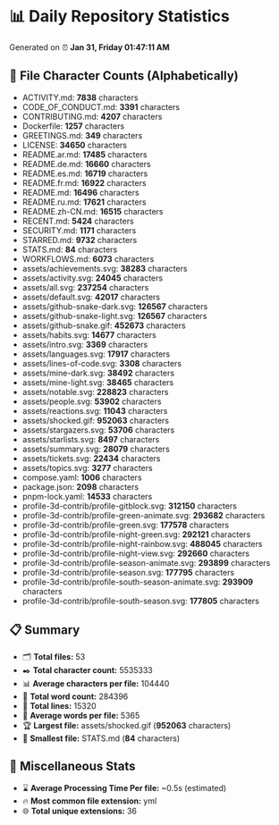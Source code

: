 # 📊 Daily Repository Statistics
Generated on ⏰ **Jan 31, Friday 01:47:11 AM**

## 📂 File Character Counts (Alphabetically)
- ACTIVITY.md: **7838** characters
- CODE_OF_CONDUCT.md: **3391** characters
- CONTRIBUTING.md: **4207** characters
- Dockerfile: **1257** characters
- GREETINGS.md: **349** characters
- LICENSE: **34650** characters
- README.ar.md: **17485** characters
- README.de.md: **16660** characters
- README.es.md: **16719** characters
- README.fr.md: **16922** characters
- README.md: **16496** characters
- README.ru.md: **17621** characters
- README.zh-CN.md: **16515** characters
- RECENT.md: **5424** characters
- SECURITY.md: **1171** characters
- STARRED.md: **9732** characters
- STATS.md: **84** characters
- WORKFLOWS.md: **6073** characters
- assets/achievements.svg: **38283** characters
- assets/activity.svg: **24045** characters
- assets/all.svg: **237254** characters
- assets/default.svg: **42017** characters
- assets/github-snake-dark.svg: **126567** characters
- assets/github-snake-light.svg: **126567** characters
- assets/github-snake.gif: **452673** characters
- assets/habits.svg: **14677** characters
- assets/intro.svg: **3369** characters
- assets/languages.svg: **17917** characters
- assets/lines-of-code.svg: **3308** characters
- assets/mine-dark.svg: **38492** characters
- assets/mine-light.svg: **38465** characters
- assets/notable.svg: **228823** characters
- assets/people.svg: **53902** characters
- assets/reactions.svg: **11043** characters
- assets/shocked.gif: **952063** characters
- assets/stargazers.svg: **53706** characters
- assets/starlists.svg: **8497** characters
- assets/summary.svg: **28079** characters
- assets/tickets.svg: **22434** characters
- assets/topics.svg: **3277** characters
- compose.yaml: **1006** characters
- package.json: **2098** characters
- pnpm-lock.yaml: **14533** characters
- profile-3d-contrib/profile-gitblock.svg: **312150** characters
- profile-3d-contrib/profile-green-animate.svg: **293682** characters
- profile-3d-contrib/profile-green.svg: **177578** characters
- profile-3d-contrib/profile-night-green.svg: **292121** characters
- profile-3d-contrib/profile-night-rainbow.svg: **488045** characters
- profile-3d-contrib/profile-night-view.svg: **292660** characters
- profile-3d-contrib/profile-season-animate.svg: **293899** characters
- profile-3d-contrib/profile-season.svg: **177795** characters
- profile-3d-contrib/profile-south-season-animate.svg: **293909** characters
- profile-3d-contrib/profile-south-season.svg: **177805** characters

## 📋 Summary
- 🗂️ **Total files:** 53
- ✒️ **Total character count:** 5535333
- 📊 **Average characters per file:** 104440
- 📝 **Total word count:** 284396
- 🧾 **Total lines:** 15320
- 📐 **Average words per file:** 5365
- 🏆 **Largest file:** assets/shocked.gif (**952063** characters)
- 🥉 **Smallest file:** STATS.md (**84** characters)

## 🌟 Miscellaneous Stats
- ⌛ **Average Processing Time Per file:** ~0.5s (estimated)
- 🔥 **Most common file extension:** yml
- 🌐 **Total unique extensions:** 36
